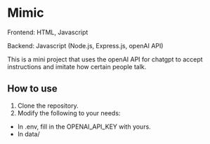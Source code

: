 # Mimic

Frontend: HTML, Javascript

Backend: Javascript (Node.js, Express.js, openAI API)

This is a mini project that uses the openAI API for chatgpt to accept instructions and imitate how certain people talk.

## How to use

1. Clone the repository.
2. Modify the following to your needs:
  - In .env, fill in the OPENAI_API_KEY with yours.
  - In data/
